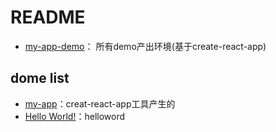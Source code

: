 # README



- [my-app-demo](my-app-demo)： 所有demo产出环境(基于create-react-app)

## dome list
- [my-app](my-app)：creat-react-app工具产生的
- [Hello World!](hello-word)：helloword























